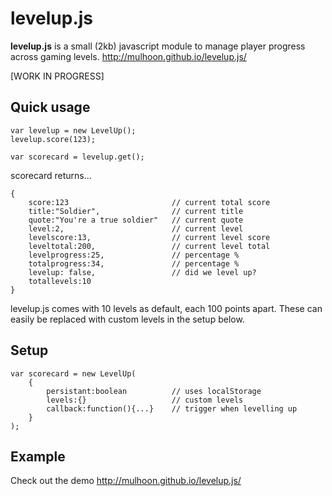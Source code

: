# levelup.js

**levelup.js** is a small (2kb) javascript module to manage player progress across gaming levels. http://mulhoon.github.io/levelup.js/

[WORK IN PROGRESS]

## Quick usage
```
var levelup = new LevelUp();
levelup.score(123);

var scorecard = levelup.get();
```
scorecard returns...
```
{
	score:123						// current total score
	title:"Soldier",				// current title
	quote:"You're a true soldier"	// current quote
	level:2,						// current level
	levelscore:13,					// current level score
	leveltotal:200,					// current level total
	levelprogress:25, 				// percentage %
	totalprogress:34, 				// percentage %
	levelup: false,					// did we level up?
	totallevels:10
}
```
levelup.js comes with 10 levels as default, each 100 points apart. These can easily be replaced with custom levels in the setup below.

## Setup

```
var scorecard = new LevelUp(
	{
		persistant:boolean			// uses localStorage
		levels:{}					// custom levels
		callback:function(){...}	// trigger when levelling up
	}
);

```

## Example
Check out the demo http://mulhoon.github.io/levelup.js/